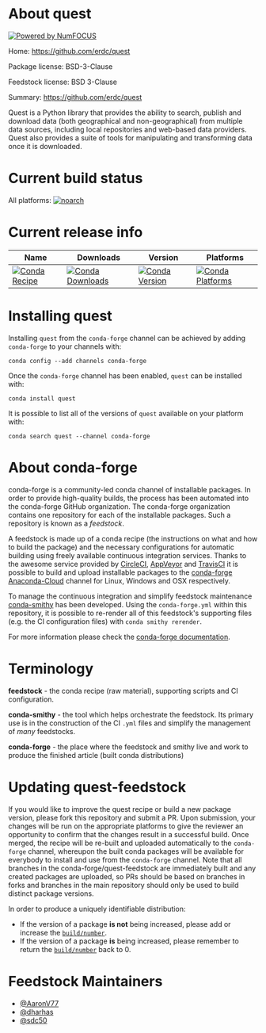 About quest
===========

[![Powered by NumFOCUS](https://img.shields.io/badge/powered%20by-NumFOCUS-orange.svg?style=flat&colorA=E1523D&colorB=007D8A)](http://numfocus.org)

Home: https://github.com/erdc/quest

Package license: BSD-3-Clause

Feedstock license: BSD 3-Clause

Summary: https://github.com/erdc/quest

Quest is a Python library that provides the ability to search, publish and
download data (both geographical and non-geographical) from multiple data
sources, including local repositories and web-based data providers. Quest
also provides a suite of tools for manipulating and transforming data once
it is downloaded.


Current build status
====================

All platforms:
[![noarch](https://img.shields.io/circleci/project/github/conda-forge/quest-feedstock/master.svg?label=noarch)](https://circleci.com/gh/conda-forge/quest-feedstock)

Current release info
====================

| Name | Downloads | Version | Platforms |
| --- | --- | --- | --- |
| [![Conda Recipe](https://img.shields.io/badge/recipe-quest-green.svg)](https://anaconda.org/conda-forge/quest) | [![Conda Downloads](https://img.shields.io/conda/dn/conda-forge/quest.svg)](https://anaconda.org/conda-forge/quest) | [![Conda Version](https://img.shields.io/conda/vn/conda-forge/quest.svg)](https://anaconda.org/conda-forge/quest) | [![Conda Platforms](https://img.shields.io/conda/pn/conda-forge/quest.svg)](https://anaconda.org/conda-forge/quest) |

Installing quest
================

Installing `quest` from the `conda-forge` channel can be achieved by adding `conda-forge` to your channels with:

```
conda config --add channels conda-forge
```

Once the `conda-forge` channel has been enabled, `quest` can be installed with:

```
conda install quest
```

It is possible to list all of the versions of `quest` available on your platform with:

```
conda search quest --channel conda-forge
```


About conda-forge
=================

conda-forge is a community-led conda channel of installable packages.
In order to provide high-quality builds, the process has been automated into the
conda-forge GitHub organization. The conda-forge organization contains one repository
for each of the installable packages. Such a repository is known as a *feedstock*.

A feedstock is made up of a conda recipe (the instructions on what and how to build
the package) and the necessary configurations for automatic building using freely
available continuous integration services. Thanks to the awesome service provided by
[CircleCI](https://circleci.com/), [AppVeyor](https://www.appveyor.com/)
and [TravisCI](https://travis-ci.org/) it is possible to build and upload installable
packages to the [conda-forge](https://anaconda.org/conda-forge)
[Anaconda-Cloud](https://anaconda.org/) channel for Linux, Windows and OSX respectively.

To manage the continuous integration and simplify feedstock maintenance
[conda-smithy](https://github.com/conda-forge/conda-smithy) has been developed.
Using the ``conda-forge.yml`` within this repository, it is possible to re-render all of
this feedstock's supporting files (e.g. the CI configuration files) with ``conda smithy rerender``.

For more information please check the [conda-forge documentation](https://conda-forge.org/docs/).

Terminology
===========

**feedstock** - the conda recipe (raw material), supporting scripts and CI configuration.

**conda-smithy** - the tool which helps orchestrate the feedstock.
                   Its primary use is in the construction of the CI ``.yml`` files
                   and simplify the management of *many* feedstocks.

**conda-forge** - the place where the feedstock and smithy live and work to
                  produce the finished article (built conda distributions)


Updating quest-feedstock
========================

If you would like to improve the quest recipe or build a new
package version, please fork this repository and submit a PR. Upon submission,
your changes will be run on the appropriate platforms to give the reviewer an
opportunity to confirm that the changes result in a successful build. Once
merged, the recipe will be re-built and uploaded automatically to the
`conda-forge` channel, whereupon the built conda packages will be available for
everybody to install and use from the `conda-forge` channel.
Note that all branches in the conda-forge/quest-feedstock are
immediately built and any created packages are uploaded, so PRs should be based
on branches in forks and branches in the main repository should only be used to
build distinct package versions.

In order to produce a uniquely identifiable distribution:
 * If the version of a package **is not** being increased, please add or increase
   the [``build/number``](https://conda.io/docs/user-guide/tasks/build-packages/define-metadata.html#build-number-and-string).
 * If the version of a package **is** being increased, please remember to return
   the [``build/number``](https://conda.io/docs/user-guide/tasks/build-packages/define-metadata.html#build-number-and-string)
   back to 0.

Feedstock Maintainers
=====================

* [@AaronV77](https://github.com/AaronV77/)
* [@dharhas](https://github.com/dharhas/)
* [@sdc50](https://github.com/sdc50/)

